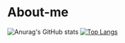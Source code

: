 # About-me


![Anurag's GitHub stats](https://github-readme-stats.vercel.app/api?username=cesarmarvar&show_icons=true&theme=dracula)
[![Top Langs](https://github-readme-stats.vercel.app/api/top-langs/?username=cesarmarvar)](https://github.com/cesarmarvar/github-readme-stats)
